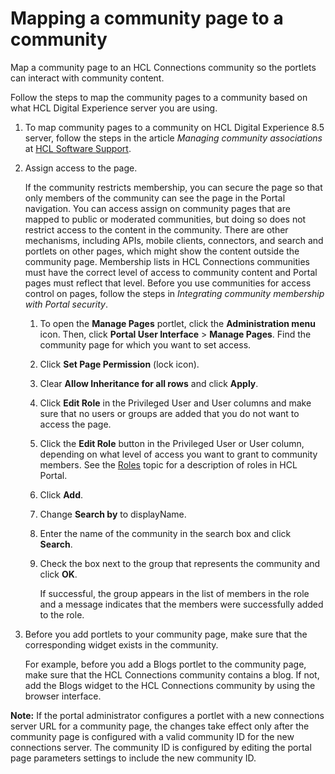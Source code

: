 # Mapping a community page to a community

Map a community page to an HCL Connections community so the portlets can interact with community content.

Follow the steps to map the community pages to a community based on what HCL Digital Experience server you are using.

1.  To map community pages to a community on HCL Digital Experience 8.5 server, follow the steps in the article *Managing community associations* at [HCL Software Support](https://support.hcltechsw.com/csm).

2.  Assign access to the page.

    If the community restricts membership, you can secure the page so that only members of the community can see the page in the Portal navigation. You can access assign on community pages that are mapped to public or moderated communities, but doing so does not restrict access to the content in the community. There are other mechanisms, including APIs, mobile clients, connectors, and search and portlets on other pages, which might show the content outside the community page. Membership lists in HCL Connections communities must have the correct level of access to community content and Portal pages must reflect that level. Before you use communities for access control on pages, follow the steps in *Integrating community membership with Portal security*.

    1.  To open the **Manage Pages** portlet, click the **Administration menu** icon. Then, click **Portal User Interface** \> **Manage Pages**. Find the community page for which you want to set access.

    2.  Click **Set Page Permission** \(lock icon\).

    3.  Clear **Allow Inheritance for all rows** and click **Apply**.

    4.  Click **Edit Role** in the Privileged User and User columns and make sure that no users or groups are added that you do not want to access the page.

    5.  Click the **Edit Role** button in the Privileged User or User column, depending on what level of access you want to grant to community members. See the [Roles](../wcm/wcm_security_items.md) topic for a description of roles in HCL Portal.

    6.  Click **Add**.

    7.  Change **Search by** to displayName.

    8.  Enter the name of the community in the search box and click **Search**.

    9.  Check the box next to the group that represents the community and click **OK**.

        If successful, the group appears in the list of members in the role and a message indicates that the members were successfully added to the role.

3.  Before you add portlets to your community page, make sure that the corresponding widget exists in the community.

    For example, before you add a Blogs portlet to the community page, make sure that the HCL Connections community contains a blog. If not, add the Blogs widget to the HCL Connections community by using the browser interface.


**Note:** If the portal administrator configures a portlet with a new connections server URL for a community page, the changes take effect only after the community page is configured with a valid community ID for the new connections server. The community ID is configured by editing the portal page parameters settings to include the new community ID.


